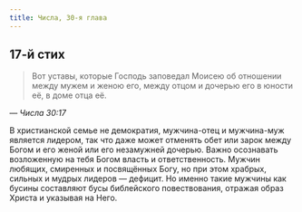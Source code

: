 ```yaml
---
title: Числа, 30-я глава
---
```


## 17-й стих

> Вот уставы, которые Господь заповедал Моисею об отношении между мужем и женою его, между отцом и дочерью его в юности её, в доме отца её.

— <cite>Числа&nbsp;30:17</cite>

В христианской семье не демократия, мужчина-отец и мужчина-муж является лидером, так что даже может отменять обет или зарок между Богом и его женой
или его незамужней дочерью. Важно осознавать возложенную на тебя Богом власть и ответственность. Мужчин любящих, смиренных и посвящённых Богу,
но при этом храбрых, сильных и мудрых лидеров — дефицит. Но именно такие мужчины как бусины составляют бусы библейского повествования,
отражая образ Христа и указывая на Него.
